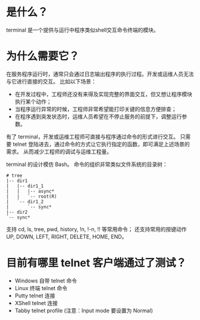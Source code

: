 # 是什么？

terminal 是一个提供与运行中程序类似shell交互命令终端的模块。

# 为什么需要它？

在服务程序运行时，通常只会通过日志输出程序的执行过程。开发或运维人员无法与它进行直接的交互。
比如以下场景：

* 在开发过程中，工程师还没有来得及实现完整的界面交互，但又想让程序模块执行某个动作；
* 当程序运行异常的时候，工程师非常希望能打印关键的信息方便排查；
* 在程序遇到突发状态时，运维人员希望在不停止服务的前提下，调整运行参数。

有了 terminal，开发或运维工程师可直接与程序通过命令的形式进行交互。
只需要 telnet 登陆进去，通过命令的方式让它执行指定的函数，即可满足上述场景的需求。
从而减少工程师的调试与运维工程量。

terminal 的设计模仿 Bash。
命令的组织非常类似文件系统的目录树：

```
# tree
|-- dir1
|   |-- dir1_1
|   |   |-- async*
|   |   `-- root(R)
|   `-- dir1_2
|       `-- sync*
|-- dir2
`-- sync*
```

支持 cd, ls, tree, pwd, history, !n, !-n, !! 等常用命令；
还支持常用的按键动作 UP, DOWN, LEFT, RIGHT, DELETE, HOME, END。

# 目前有哪里 telnet 客户端通过了测试？

* Windows 自带 telnet 命令
* Linux 终端 telnet 命令
* Putty telnet 连接
* XShell telnet 连接
* Tabby telnet profile (注意：Input mode 要设置为 Normal)

